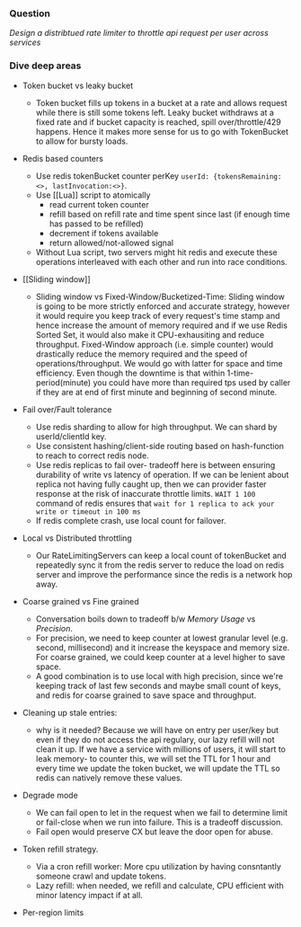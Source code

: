 ### Question
*Design a distribtued rate limiter to throttle api request per user across services*

### Dive deep areas
- Token bucket vs leaky bucket
    - Token bucket fills up tokens in a bucket at a rate and allows request while there is still some tokens left. Leaky bucket withdraws 
    at a fixed rate and if bucket capacity is reached, spill over/throttle/429 happens. Hence it makes more sense for us to go with
     TokenBucket to allow for bursty loads.
- Redis based counters
    - Use redis tokenBucket counter perKey `userId: {tokensRemaining: <>, lastInvocation:<>}`. 
    - Use [[Lua]] script to atomically
        - read current token counter
        - refill based on refill rate and time spent since last (if enough time has passed to be refilled)
        - decrement if tokens available
        - return allowed/not-allowed signal
    - Without Lua script, two servers might hit redis and execute these operations interleaved with each other and run into race conditions.
- [[Sliding window]]
    - Sliding window vs Fixed-Window/Bucketized-Time: Sliding window is going to be more strictly enforced and accurate strategy, however it would require you keep track of every request's time stamp and hence increase the amount of memory required and if we use Redis Sorted Set, it would also make it CPU-exhausiting and reduce throughput. Fixed-Window approach (i.e. simple counter) would drastically reduce the memory required and the speed of operations/throughput. We would go with latter for space and time efficiency. Even though the downtime is that within 1-time-period(minute) you could have more than required tps used by caller if they are at end of first minute and beginning of second minute.
- Fail over/Fault tolerance
    - Use redis sharding to allow for high throughput. We can shard by userId/clientId key.
    - Use consistent hashing/client-side routing based on hash-function to reach to correct redis node. 
    - Use redis replicas to fail over- tradeoff here is between ensuring durability of write vs latency of operation. If we can be lenient about replica not having fully caught up, then we can provider faster response at the risk of inaccurate throttle limits. `WAIT 1 100` command of redis ensures that `wait for 1 replica to ack your write or timeout in 100 ms`
    - If redis complete crash, use local count for failover. 
- Local vs Distributed throttling
    - Our RateLimitingServers can keep a local count of tokenBucket and repeatedly sync it from the redis server to reduce the load on redis server and improve the performance since the redis is a network hop away.

- Coarse grained vs Fine grained
    - Conversation boils down to tradeoff b/w *Memory Usage* vs *Precision*. 
    - For precision, we need to keep counter at lowest granular level (e.g. second, millisecond) and it increase the keyspace and memory size. For coarse grained, we could keep counter at a level higher to save space.
    - A good combination is to use local with high precision, since we're keeping track of last few seconds and maybe small count of keys, and redis for coarse grained to save space and throughput.
- Cleaning up stale entries:
    - why is it needed? Because we will have on entry per user/key but even if they do not access the api regulary, our lazy refill will not clean it up. If we have a service with millions of users, it will start to leak memory- to counter this, we will set the TTL for 1 hour and every time we update the token bucket, we will update the TTL so redis can natively remove these values.
- Degrade mode
    - We can fail open to let in the request when we fail to determine limit or fail-close when we run into failure. This is a tradeoff discussion.
    - Fail open would preserve CX but leave the door open for abuse.
- Token refill strategy.
    - Via a cron refill worker: More cpu utilization by having consntantly someone crawl and update tokens. 
    - Lazy refill: when needed, we refill and calculate, CPU efficient with minor latency impact if at all.
- Per-region limits